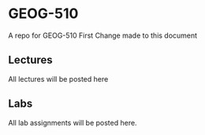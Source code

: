 # GEOG-510
A repo for GEOG-510
First Change made to this document

## Lectures
All lectures will be posted here
## Labs

All lab assignments will be posted here.
